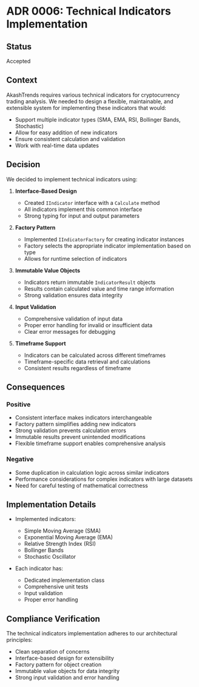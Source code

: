 # ADR 0006: Technical Indicators Implementation

## Status

Accepted

## Context

AkashTrends requires various technical indicators for cryptocurrency trading analysis. We needed to design a flexible, maintainable, and extensible system for implementing these indicators that would:
- Support multiple indicator types (SMA, EMA, RSI, Bollinger Bands, Stochastic)
- Allow for easy addition of new indicators
- Ensure consistent calculation and validation
- Work with real-time data updates

## Decision

We decided to implement technical indicators using:

1. **Interface-Based Design**
   - Created `IIndicator` interface with a `Calculate` method
   - All indicators implement this common interface
   - Strong typing for input and output parameters

2. **Factory Pattern**
   - Implemented `IIndicatorFactory` for creating indicator instances
   - Factory selects the appropriate indicator implementation based on type
   - Allows for runtime selection of indicators

3. **Immutable Value Objects**
   - Indicators return immutable `IndicatorResult` objects
   - Results contain calculated value and time range information
   - Strong validation ensures data integrity

4. **Input Validation**
   - Comprehensive validation of input data
   - Proper error handling for invalid or insufficient data
   - Clear error messages for debugging

5. **Timeframe Support**
   - Indicators can be calculated across different timeframes
   - Timeframe-specific data retrieval and calculations
   - Consistent results regardless of timeframe

## Consequences

### Positive

- Consistent interface makes indicators interchangeable
- Factory pattern simplifies adding new indicators
- Strong validation prevents calculation errors
- Immutable results prevent unintended modifications
- Flexible timeframe support enables comprehensive analysis

### Negative

- Some duplication in calculation logic across similar indicators
- Performance considerations for complex indicators with large datasets
- Need for careful testing of mathematical correctness

## Implementation Details

- Implemented indicators:
  - Simple Moving Average (SMA)
  - Exponential Moving Average (EMA)
  - Relative Strength Index (RSI)
  - Bollinger Bands
  - Stochastic Oscillator

- Each indicator has:
  - Dedicated implementation class
  - Comprehensive unit tests
  - Input validation
  - Proper error handling

## Compliance Verification

The technical indicators implementation adheres to our architectural principles:
- Clean separation of concerns
- Interface-based design for extensibility
- Factory pattern for object creation
- Immutable value objects for data integrity
- Strong input validation and error handling
